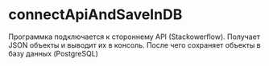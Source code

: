 # connectApiAndSaveInDB
Программка подключается к стороннему API (Stackowerflow).
Получает JSON объекты и выводит их в консоль.
После чего сохраняет объекты в базу данных (PostgreSQL)
